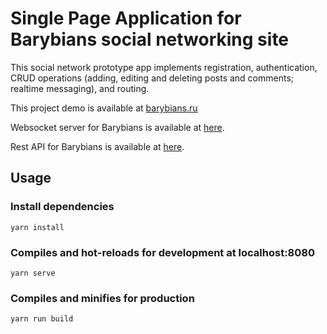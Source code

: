 # Single Page Application for Barybians social networking site

This social network prototype app implements registration, authentication, CRUD operations (adding, editing and deleting posts and comments; realtime messaging), and routing.

This project demo is available at [barybians.ru](https://barybians.ru)

Websocket server for Barybians is available at [here](https://github.com/judas-priest/Barybians-Websocket-Server).

Rest API for Barybians is available at [here](https://github.com/judas-priest/Barybians-Websocket-Server).

## Usage

### Install dependencies

```
yarn install
```

### Compiles and hot-reloads for development at localhost:8080

```
yarn serve
```

### Compiles and minifies for production

```
yarn run build
```
